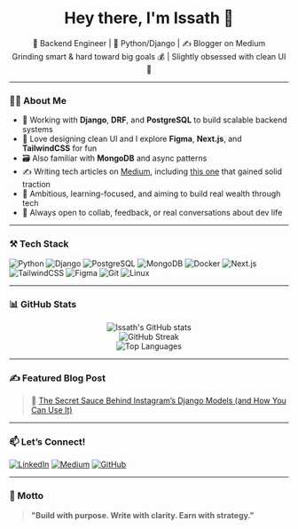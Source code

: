 <h1 align="center">Hey there, I'm Issath 👋</h1>

<p align="center">
  🚀 Backend Engineer | 🐍 Python/Django | ✍️ Blogger on Medium<br/>
  Grinding smart & hard toward big goals 💰 | Slightly obsessed with clean UI 🎨
</p>

---

### 🧑‍💻 About Me

- 🔭 Working with **Django**, **DRF**, and **PostgreSQL** to build scalable backend systems  
- 🎨 Love designing clean UI and I explore **Figma**, **Next.js**, and **TailwindCSS** for fun  
- 🗃️ Also familiar with **MongoDB** and async patterns  
- ✍️ Writing tech articles on [Medium](https://medium.com/@Am_Issath), including [this one](https://medium.com/@Am_Issath/the-secret-sauce-behind-instagrams-django-models-and-how-you-can-use-it-a98b06acab90?sk=9cf62abc972d4afb193b82ed9bddef48) that gained solid traction  
- 🎯 Ambitious, learning-focused, and aiming to build real wealth through tech  
- 💬 Always open to collab, feedback, or real conversations about dev life

---

### ⚒️ Tech Stack

![Python](https://img.shields.io/badge/-Python-3776AB?style=flat&logo=python&logoColor=white)
![Django](https://img.shields.io/badge/-Django-092E20?style=flat&logo=django&logoColor=white)
![PostgreSQL](https://img.shields.io/badge/-PostgreSQL-336791?style=flat&logo=postgresql&logoColor=white)
![MongoDB](https://img.shields.io/badge/-MongoDB-47A248?style=flat&logo=mongodb&logoColor=white)
![Docker](https://img.shields.io/badge/-Docker-2496ED?style=flat&logo=docker&logoColor=white)
![Next.js](https://img.shields.io/badge/-Next.js-000000?style=flat&logo=next.js&logoColor=white)
![TailwindCSS](https://img.shields.io/badge/-TailwindCSS-38B2AC?style=flat&logo=tailwind-css&logoColor=white)
![Figma](https://img.shields.io/badge/-Figma-F24E1E?style=flat&logo=figma&logoColor=white)
![Git](https://img.shields.io/badge/-Git-F05032?style=flat&logo=git&logoColor=white)
![Linux](https://img.shields.io/badge/-Linux-FCC624?style=flat&logo=linux&logoColor=black)

---

### 📊 GitHub Stats

<p align="center">
  <img src="https://github-readme-stats.vercel.app/api?username=Am-Issath&show_icons=true&theme=radical" alt="Issath's GitHub stats" />
  <br/>
  <img src="https://github-readme-streak-stats.herokuapp.com/?user=Am-Issath&theme=radical" alt="GitHub Streak" />
  <br/>
  <img src="https://github-readme-stats.vercel.app/api/top-langs/?username=Am-Issath&layout=compact&theme=radical" alt="Top Languages" />
</p>

---

### ✍️ Featured Blog Post

> 🧠 [The Secret Sauce Behind Instagram’s Django Models (and How You Can Use It)](https://medium.com/@Am_Issath/the-secret-sauce-behind-instagrams-django-models-and-how-you-can-use-it-a98b06acab90?sk=9cf62abc972d4afb193b82ed9bddef48)

---

### 📫 Let’s Connect!

[![LinkedIn](https://img.shields.io/badge/-LinkedIn-blue?style=flat&logo=linkedin)](https://www.linkedin.com/in/mohamed-issath-424b85168/)
[![Medium](https://img.shields.io/badge/-Medium-000000?style=flat&logo=medium)](https://medium.com/@Am_Issath)
[![GitHub](https://img.shields.io/badge/-GitHub-181717?style=flat&logo=github)](https://github.com/Am-Issath)

---

### 🧭 Motto

> **"Build with purpose. Write with clarity. Earn with strategy."**
